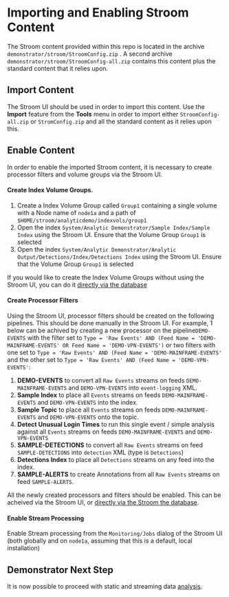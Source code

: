 # Importing and Enabling Stroom Content
The Stroom content provided within this repo is located in the archive
`demonstrator/stroom/StroomConfig.zip` . A second archive `demonstrator/stroom/StroomConfig-all.zip` contains this content
plus the standard content that it relies upon.

## Import Content

The Stroom UI should be used in order to import this content. Use the **Import** feature from the **Tools** menu in order to
import either `StroomConfig-all.zip` or `StromConfig.zip` and all the standard content as it relies upon this.

## Enable Content 

In order to enable the imported Stroom content, it is necessary to create processor filters and volume groups via the Stroom UI.

#### Create Index Volume Groups.
1. Create a Index Volume Group called `Group1` containing a single volume with a Node name of `node1a` and a path of
`$HOME/stroom/analyticdemo/indexvols/group1`
1. Open the index `System/Analytic Demonstrator/Sample Index/Sample Index` using the Stroom UI. 
Ensure that the Volume Group `Group1` is selected
1. Open the index `System/Analytic Demonstrator/Analytic Output/Detections/Index/Detections Index` using the Stroom UI. 
Ensure that the Volume Group `Group1` is selected

If you would like to create the Index Volume Groups without using the Stroom UI, you can do it
 [directly via the database](databaseIndexVolumeCreation.md)

#### Create Processor Filters
Using the Stroom UI, processor filters should be created on the following pipelines.  This should be done manually in the Stroom UI.
For example, 1 below can be achived by creating a new processor on the pipeline`DEMO-EVENTS` 
with the filter set to `Type = 'Raw Events' AND (Feed Name = 'DEMO-MAINFRAME-EVENTS' OR Feed Name = 'DEMO-VPN-EVENTS')`
or two filters with one set to `Type = 'Raw Events' AND (Feed Name = 'DEMO-MAINFRAME-EVENTS'` and the other set to
`Type = 'Raw Events' AND (Feed Name = 'DEMO-VPN-EVENTS'`:
1. **DEMO-EVENTS** to convert all `Raw Events` streams on feeds `DEMO-MAINFRAME-EVENTS` and `DEMO-VPN-EVENTS` into `event-logging` XML.
1. **Sample Index** to place all `Events` streams on feeds `DEMO-MAINFRAME-EVENTS` and `DEMO-VPN-EVENTS` into the index.
1. **Sample Topic** to place all `Events` streams on feeds `DEMO-MAINFRAME-EVENTS` and `DEMO-VPN-EVENTS` onto the topic.
1. **Detect Unusual Login Times** to run this single event / simple analysis against all `Events` streams on feeds `DEMO-MAINFRAME-EVENTS` and `DEMO-VPN-EVENTS`
1. **SAMPLE-DETECTIONS** to convert all `Raw Events` streams on feed `SAMPLE-DETECTIONS` into `detection` XML (type is `Detections`)
1. **Detections Index** to place all `Detections` streams on any feed into the index.
1. **SAMPLE-ALERTS** to create Annotations from all `Raw Events` streams on feed `SAMPLE-ALERTS`.

All the newly created processors and filters should be enabled.  This can be acheived via the Stroom UI, or
 [directly via the Stroom the database](databaseIndexVolumeCreation.md).

#### Enable Stream Processing
Enable Stream processing from the `Monitoring/Jobs` dialog of the Stroom UI (both globally and on `node1a`, assuming that this is a default, local installation)

## Demonstrator Next Step
It is now possible to proceed with static and streaming data [analysis](analysis.md).